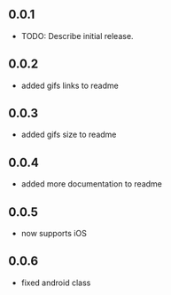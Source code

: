 ## 0.0.1

* TODO: Describe initial release.


## 0.0.2
* added gifs links to readme

## 0.0.3
* added gifs size to readme

## 0.0.4
* added more documentation to readme
  
## 0.0.5
* now supports iOS

## 0.0.6
* fixed android class